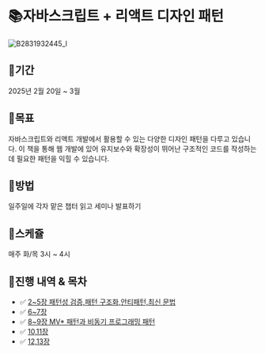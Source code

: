 # 📚자바스크립트 + 리액트 디자인 패턴
![B2831932445_l](https://github.com/user-attachments/assets/7b177748-4046-4449-8f04-f05f5797711c)

## 📍기간
2025년 2월 20일 ~ 3월

## 📍목표
자바스크립트와 리액트 개발에서 활용할 수 있는 다양한 디자인 패턴을 다루고 있습니다.
이 책을 통해 웹 개발에 있어 유지보수와 확장성이 뛰어난 구조적인 코드를 작성하는 데 필요한 패턴을 익힐 수 있습니다.

## 📍방법
일주일에 각자 맡은 챕터 읽고 세미나 발표하기

## 📍스케쥴
매주 화/목 3시 ~ 4시

## 📍진행 내역 & 목차
- ✅ [2~5장 패턴성 검증,패턴 구조화,안티패턴,최신 문법](./1주차/2장_5장.md)
- ✅ [6~7장](./)
- ✅ [8~9장 MV* 패턴과 비동기 프로그래밍 패턴](./3주차/8장_9장.md)
- ✅ [10,11장](./)
- ✅ [12,13장](./)
